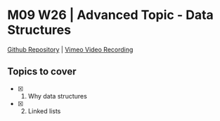 # M09 W26 | Advanced Topic - Data Structures
[Github Repository](https://github.com/Alfredo08/Cohort-December-11-2023/tree/main/W26M09%20-%20Advanced%20Topic%20-%20Data%20Structures) | [Vimeo Video Recording]()

## Topics to cover 

* [X] 1. Why data structures
* [X] 2. Linked lists

